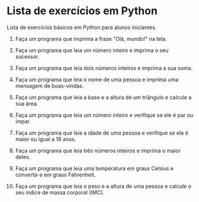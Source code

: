 # Lista de exercícios em Python

Lista de exercícios básicos em Python para alunos iniciantes.

1. Faça um programa que imprima a frase "Olá, mundo!" na tela.

2. Faça um programa que leia um número inteiro e imprima o seu sucessor.

3. Faça um programa que leia dois números inteiros e imprima a sua soma.

4. Faça um programa que leia o nome de uma pessoa e imprima uma mensagem de boas-vindas.

5. Faça um programa que leia a base e a altura de um triângulo e calcule a sua área.

6. Faça um programa que leia um número inteiro e verifique se ele é par ou ímpar.

7. Faça um programa que leia a idade de uma pessoa e verifique se ela é maior ou igual a 18 anos.

8. Faça um programa que leia três números inteiros e imprima o maior deles.

9. Faça um programa que leia uma temperatura em graus Celsius e converta-a em graus Fahrenheit.

10. Faça um programa que leia o peso e a altura de uma pessoa e calcule o seu índice de massa corporal (IMC).